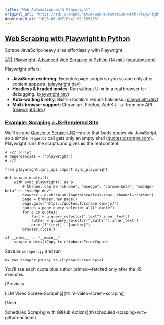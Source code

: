 ```yaml
---
title: "Web Automation with Playwright"
original_url: "https://tds.s-anand.net/#/web-automation-with-playwright?id=example-scraping-a-jsrendered-site"
downloaded_at: "2025-06-09T10:41:01.559715"
---
```


[Web Scraping with Playwright in Python](#/web-automation-with-playwright?id=web-scraping-with-playwright-in-python)
--------------------------------------------------------------------------------------------------------------------

Scrape JavaScript‑heavy sites effortlessly with Playwright.

[![🤖 Playwright: Advanced Web Scraping in Python (14 min)](https://i.ytimg.com/vi_webp/biFzRHk4xpY/sddefault.webp)](https://youtu.be/biFzRHk4xpY) ([youtube.com](https://www.youtube.com/watch?v=biFzRHk4xpY&utm_source=chatgpt.com))

Playwright offers:

* **JavaScript rendering**: Executes page scripts so you scrape only after content appears. ([playwright.dev](https://playwright.dev/python/docs/intro))
* **Headless & headed modes**: Run without UI or in a real browser for debugging. ([playwright.dev](https://playwright.dev/python/docs/intro))
* **Auto‑waiting & retry**: Built‑in locators reduce flakiness. ([playwright.dev](https://playwright.dev/python/docs/locators))
* **Multi‑browser support**: Chromium, Firefox, WebKit—all from one API. ([playwright.dev](https://playwright.dev/python/docs/intro))

### [Example: Scraping a JS‑Rendered Site](#/web-automation-with-playwright?id=example-scraping-a-jsrendered-site)

We’ll scrape [Quotes to Scrape (JS)](https://quotes.toscrape.com/js/)—a site that loads quotes via JavaScript, so a simple `requests` call gets only an empty shell ([quotes.toscrape.com](https://quotes.toscrape.com/js/)). Playwright runs the scripts and gives us the real content:

```
# /// script
# dependencies = ["playwright"]
# ///

from playwright.sync_api import sync_playwright

def scrape_quotes():
    with sync_playwright() as p:
        # Channel can be "chrome", "msedge", "chrome-beta", "msedge-beta" or "msedge-dev".
        browser = p.chromium.launch(headless=True, channel="chrome")
        page = browser.new_page()
        page.goto("https://quotes.toscrape.com/js/")
        quotes = page.query_selector_all(".quote")
        for q in quotes:
            text = q.query_selector(".text").inner_text()
            author = q.query_selector(".author").inner_text()
            print(f"{text} — {author}")
        browser.close()

if __name__ == "__main__":
    scrape_quotes()Copy to clipboardErrorCopied
```

Save as `scraper.py` and run:

```
uv run scraper.pyCopy to clipboardErrorCopied
```

You’ll see each quote plus author printed—fetched only after the JS executes.

[Previous

LLM Video Screen-Scraping](#/llm-video-screen-scraping)

[Next

Scheduled Scraping with GitHub Actions](#/scheduled-scraping-with-github-actions)